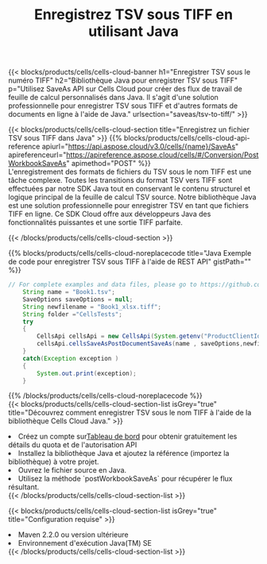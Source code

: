 ﻿---
title:  Enregistrez TSV sous TIFF en utilisant Java
description:  Utilisation du SDK Cloud Aspose.Cells for Java pour enregistrer le fichier au format TSV au format TIFF.
kwords: Excel, Save TSV as TIFF, REST, Java
howto: How to save TSV as TIFF using Aspose.Cells Cloud Java library.
---
{{< blocks/products/cells/cells-cloud-banner h1="Enregistrer TSV sous le numéro TIFF" h2="Bibliothèque Java pour enregistrer TSV sous TIFF" p="Utilisez SaveAs API sur Cells Cloud pour créer des flux de travail de feuille de calcul personnalisés dans Java. Il s\'agit d\'une solution professionnelle pour enregistrer TSV sous TIFF et d\'autres formats de documents en ligne à l\'aide de Java." urlsection="saveas/tsv-to-tiff/" >}}

{{< blocks/products/cells/cells-cloud-section title="Enregistrez un fichier TSV sous TIFF dans Java" >}}
{{% blocks/products/cells/cells-cloud-api-reference apiurl="https://api.aspose.cloud/v3.0/cells/{name}/SaveAs" apireferenceurl="https://apireference.aspose.cloud/cells/#/Conversion/PostWorkbookSaveAs" apimethod="POST" %}}
<br/>
L'enregistrement des formats de fichiers du TSV sous le nom TIFF est une tâche complexe. Toutes les transitions du format TSV vers TIFF sont effectuées par notre SDK Java tout en conservant le contenu structurel et logique principal de la feuille de calcul TSV source. Notre bibliothèque Java est une solution professionnelle pour enregistrer TSV en tant que fichiers TIFF en ligne. Ce SDK Cloud offre aux développeurs Java des fonctionnalités puissantes et une sortie TIFF parfaite.

{{< /blocks/products/cells/cells-cloud-section >}}

{{% blocks/products/cells/cells-cloud-noreplacecode title="Java Exemple de code pour enregistrer TSV sous TIFF à l\'aide de REST API" gistPath="" %}}
  
```java
// For complete examples and data files, please go to https://github.com/aspose-cells-cloud/aspose-cells-cloud-java/
    String name = "Book1.tsv";
    SaveOptions saveOptions = null;
    String newfilename = "Book1_xlsx.tiff";
    String folder ="CellsTests";
    try 
    {
        CellsApi cellsApi = new CellsApi(System.getenv("ProductClientId"), System.getenv("ProductClientSecret"));
        cellsApi.cellsSaveAsPostDocumentSaveAs(name , saveOptions,newfilename,false,false,folder,null,null,null,true);                       
    }
    catch(Exception exception )
    {
        System.out.print(exception);
    }
```
  
{{% /blocks/products/cells/cells-cloud-noreplacecode %}}
<br/>
{{< blocks/products/cells/cells-cloud-section-list isGrey="true" title="Découvrez comment enregistrer TSV sous le nom TIFF à l\'aide de la bibliothèque Cells Cloud Java." >}}
<li> Créez un compte sur<a href="https://dashboard.aspose.cloud/">Tableau de bord</a> pour obtenir gratuitement les détails du quota et de l'autorisation API</li>
<li>Installez la bibliothèque Java et ajoutez la référence (importez la bibliothèque) à votre projet.</li>
<li>Ouvrez le fichier source en Java.</li>
<li>Utilisez la méthode `postWorkbookSaveAs` pour récupérer le flux résultant.</li>
{{< /blocks/products/cells/cells-cloud-section-list >}}

{{< blocks/products/cells/cells-cloud-section-list isGrey="true" title="Configuration requise" >}}
<li>Maven 2.2.0 ou version ultérieure</li>
<li>Environnement d'exécution Java(TM) SE</li>
{{< /blocks/products/cells/cells-cloud-section-list >}}
